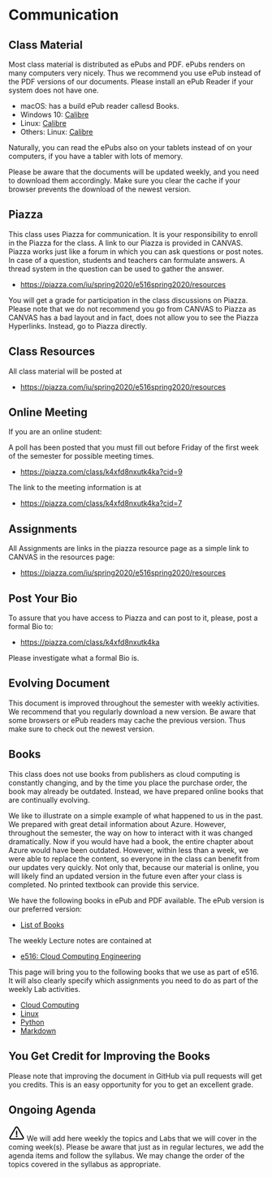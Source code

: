 # Communication

## Class Material

Most class material is distributed as ePubs and PDF. ePubs renders on
many computers very nicely. Thus we recommend you use ePub instead of
the PDF versions of our documents. Please install an ePub Reader if your
system does not have one.

  * macOS: has a build ePub reader callesd Books. 
  * Windows 10: [Calibre](https://calibre-ebook.com/)
  * Linux: [Calibre](https://calibre-ebook.com/)
  * Others: Linux: [Calibre](https://calibre-ebook.com/)
  
Naturally, you can read the ePubs also on your tablets instead of on your
computers, if you have a tabler with lots of memory.

Please be aware that the documents will be updated weekly, and you need
to download them accordingly. Make sure you clear the cache if your
browser prevents the download of the newest version.

## Piazza

This class uses Piazza for communication. It is your responsibility to
enroll in the Piazza for the class. A link to our Piazza is provided in
CANVAS. Piazza works just like a forum in which you can ask questions or
post notes. In case of a question, students and teachers can formulate
answers. A thread system in the question can be used to gather the
answer.

<!--
* <https://piazza.com/iu/fall2019/e516fall19>
-->

* <https://piazza.com/iu/spring2020/e516spring2020/resources>


You will get a grade for participation in the class discussions on
Piazza. Please note that we do not recommend you go from CANVAS to
Piazza as CANVAS has a bad layout and in fact, does not allow you to see
the Piazza Hyperlinks. Instead, go to Piazza directly.

## Class Resources

All class material will be posted at

* <https://piazza.com/iu/spring2020/e516spring2020/resources>

## Online Meeting

If you are an online student:

A poll has been posted that you must fill out before Friday of the first
week of the semester for possible meeting times.

* <https://piazza.com/class/k4xfd8nxutk4ka?cid=9>

The link to the meeting information is at 

* <https://piazza.com/class/k4xfd8nxutk4ka?cid=7>

## Assignments

All Assignments are links in the piazza resource page as a simple link
to CANVAS in the resources page:

* <https://piazza.com/iu/spring2020/e516spring2020/resources>

## Post Your Bio

To assure that you have access to Piazza and can post to it, please,
post a formal Bio to:

* <https://piazza.com/class/k4xfd8nxutk4ka>

Please investigate what a formal Bio is. 

## Evolving Document

This document is improved throughout the semester with weekly
activities. We recommend that you regularly download a new version. Be
aware that some browsers or ePub readers may cache the previous version.
Thus make sure to check out the newest version.


## Books

This class does not use books from publishers as cloud computing is
constantly changing, and by the time you place the purchase order, the
book may already be outdated. Instead, we have prepared online books that
are continually evolving.

We like to illustrate on a simple example of what happened to us in the
past. We prepared with great detail information about Azure. However,
throughout the semester, the way on how to interact with it was changed
dramatically. Now if you would have had a book, the entire chapter about
Azure would have been outdated. However, within less than a week, we
were able to replace the content, so everyone in the class can benefit from
our updates very quickly. Not only that, because our material is online,
you will likely find an updated version in the future even after your class
is completed. No printed textbook can provide this service.

We have the following books in ePub and PDF available. The ePub version
is our preferred version:

* [List of Books](https://laszewski.github.io/#books)

The weekly Lecture notes are contained at

* [e516: Cloud Computing Engineering](https://laszewski.github.io/book/e516/)


This page will bring you to the following books that we use as part of
e516. It will also clearly specify which assignments you need to do as
part of the weekly Lab activities.

* [Cloud Computing](https://laszewski.github.io/book/cloud/)
* [Linux](https://laszewski.github.io/book/linux/)
* [Python](https://laszewski.github.io/book/python/)
* [Markdown](https://laszewski.github.io/book/writing/)

## You Get Credit for Improving the Books

Please note that improving the document in GitHub via pull requests will
get you credits. This is an easy opportunity for you to get an excellent
grade.

## Ongoing Agenda

![Construction](images/warning.png)  We will add here weekly
the topics and Labs that we will cover in the coming week(s). Please be
aware that just as in regular lectures, we add the agenda items and
follow the syllabus. We may change the order of the topics covered in
the syllabus as appropriate.


